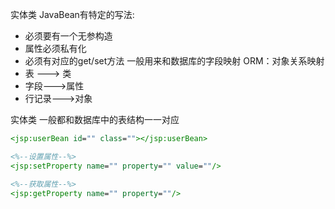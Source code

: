 实体类
JavaBean有特定的写法:
* 必须要有一个无参构造
* 属性必须私有化
* 必须有对应的get/set方法
一般用来和数据库的字段映射
ORM：对象关系映射
* 表 ---> 类
* 字段--->属性
* 行记录--->对象


实体类 一般都和数据库中的表结构一一对应

```jsp
<jsp:userBean id="" class=""></jsp:userBean>

<%--设置属性--%>
<jsp:setProperty name="" property="" value=""/>

<%--获取属性--%>
<jsp:getProperty name="" property=""/>
```